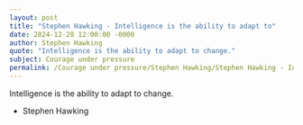 ```yaml
---
layout: post
title: "Stephen Hawking - Intelligence is the ability to adapt to"
date: 2024-12-28 12:00:00 -0000
author: Stephen Hawking
quote: "Intelligence is the ability to adapt to change."
subject: Courage under pressure
permalink: /Courage under pressure/Stephen Hawking/Stephen Hawking - Intelligence is the ability to adapt to
---
```


Intelligence is the ability to adapt to change.

- Stephen Hawking
